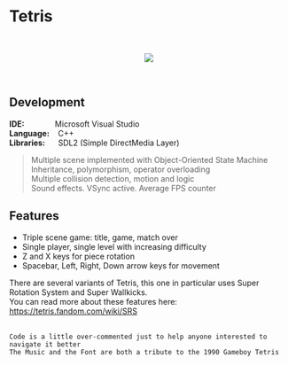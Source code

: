# Tetris
<br/>

<p align="center">
  <img src="http://emanuelecarrino.altervista.org/images/portfolio/tetris_1280x720.png" />
</p>
<br/>

## Development
**IDE:** &nbsp;&nbsp;&nbsp;&nbsp;&nbsp;&nbsp;&nbsp;&nbsp;&nbsp;&nbsp;&nbsp;&nbsp; Microsoft Visual Studio  
**Language:** &nbsp;&nbsp; C++  
**Libraries:** &nbsp;&nbsp;&nbsp;&nbsp; SDL2 (Simple DirectMedia Layer)
<br/>
> Multiple scene implemented with Object-Oriented State Machine  
> Inheritance, polymorphism, operator overloading  
> Multiple collision detection, motion and logic  
> Sound effects. VSync active. Average FPS counter  


## Features
* Triple scene game: title, game, match over
* Single player, single level with increasing difficulty
* Z and X keys for piece rotation
* Spacebar, Left, Right, Down arrow keys for movement


There are several variants of Tetris, this one in particular uses Super Rotation System and Super Wallkicks.  
You can read more about these features here:  
https://tetris.fandom.com/wiki/SRS
<br/>
<br/>

`Code is a little over-commented just to help anyone interested to navigate it better`  
`The Music and the Font are both a tribute to the 1990 Gameboy Tetris`
